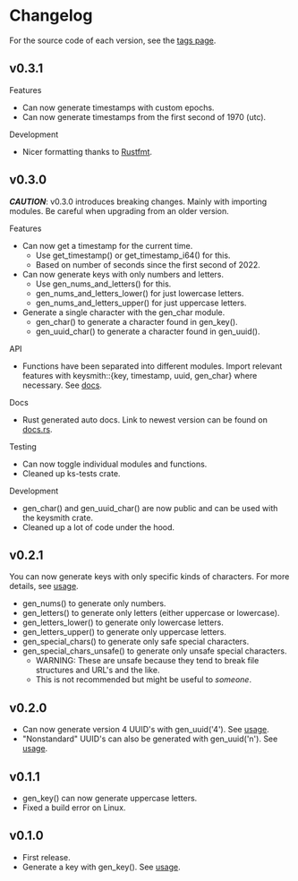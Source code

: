 # Changelog

For the source code of each version, see the [tags page](https://github.com/njshockey/keysmith-rs/tags).

## v0.3.1

Features

- Can now generate timestamps with custom epochs.
- Can now generate timestamps from the first second of 1970 (utc).

Development

- Nicer formatting thanks to [Rustfmt](https://rust-lang.github.io/rustfmt/).

## v0.3.0

**_CAUTION_**: v0.3.0 introduces breaking changes. Mainly with importing modules. Be careful when upgrading from an older version.

Features

- Can now get a timestamp for the current time.
  - Use get_timestamp() or get_timestamp_i64() for this.
  - Based on number of seconds since the first second of 2022.
- Can now generate keys with only numbers and letters.
  - Use gen_nums_and_letters() for this.
  - gen_nums_and_letters_lower() for just lowercase letters.
  - gen_nums_and_letters_upper() for just uppercase letters.
- Generate a single character with the gen_char module.
  - gen_char() to generate a character found in gen_key().
  - gen_uuid_char() to generate a character found in gen_uuid().

API

- Functions have been separated into different modules. Import relevant features with keysmith::{key, timestamp, uuid, gen_char} where necessary. See [docs](https://docs.rs/keysmith/latest/keysmith/).

Docs

- Rust generated auto docs. Link to newest version can be found on [docs.rs](https://docs.rs/keysmith/latest/keysmith/).

Testing

- Can now toggle individual modules and functions.
- Cleaned up ks-tests crate.

Development

- gen_char() and gen_uuid_char() are now public and can be used with the keysmith crate.
- Cleaned up a lot of code under the hood.

## v0.2.1

You can now generate keys with only specific kinds of characters. For more details, see [usage](README.md#usage).

- gen_nums() to generate only numbers.
- gen_letters() to generate only letters (either uppercase or lowercase).
- gen_letters_lower() to generate only lowercase letters.
- gen_letters_upper() to generate only uppercase letters.
- gen_special_chars() to generate only safe special characters.
- gen_special_chars_unsafe() to generate only unsafe special characters.
  - WARNING: These are unsafe because they tend to break file structures and URL's and the like.
  - This is not recommended but might be useful to _someone_.

## v0.2.0

- Can now generate version 4 UUID's with gen_uuid('4'). See [usage](README.md#usage).
- "Nonstandard" UUID's can also be generated with gen_uuid('n'). See [usage](README.md#usage).

## v0.1.1

- gen_key() can now generate uppercase letters.
- Fixed a build error on Linux.

## v0.1.0

- First release.
- Generate a key with gen_key(). See [usage](README.md#usage).
